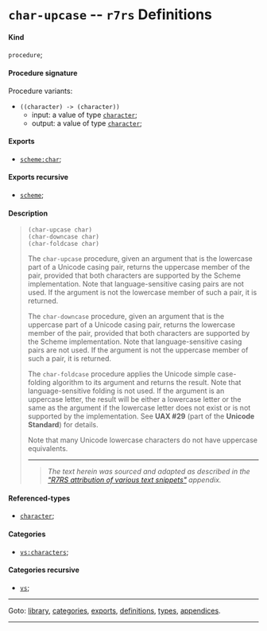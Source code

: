 

<a id='definition__r7rs__char-upcase'></a>

# `char-upcase` -- `r7rs` Definitions


<a id='definition__r7rs__char-upcase__kind'></a>

#### Kind

`procedure`;


<a id='definition__r7rs__char-upcase__procedure-signature'></a>

#### Procedure signature

Procedure variants:
 * `((character) -> (character))`
   * input: a value of type [`character`](../../r7rs/types/character.md#type__r7rs__character);
   * output: a value of type [`character`](../../r7rs/types/character.md#type__r7rs__character);


<a id='definition__r7rs__char-upcase__exports'></a>

#### Exports

 * [`scheme:char`](../../r7rs/exports/scheme_3a_char.md#export__r7rs__scheme_3a_char);


<a id='definition__r7rs__char-upcase__exports-recursive'></a>

#### Exports recursive

 * [`scheme`](../../r7rs/exports/scheme.md#export__r7rs__scheme);


<a id='definition__r7rs__char-upcase__description'></a>

#### Description

> ````
> (char-upcase char)
> (char-downcase char)
> (char-foldcase char)
> ````
> 
> 
> The `char-upcase` procedure, given an argument that is the
> lowercase part of a Unicode casing pair, returns the uppercase member
> of the pair, provided that both characters are supported by the Scheme
> implementation.  Note that language-sensitive casing pairs are not used.  If the
> argument is not the lowercase member of such a pair, it is returned.
> 
> The `char-downcase` procedure, given an argument that is the
> uppercase part of a Unicode casing pair, returns the lowercase member
> of the pair, provided that both characters are supported by the Scheme
> implementation.  Note that language-sensitive casing pairs are not used.  If the
> argument is not the uppercase member of such a pair, it is returned.
> 
> The `char-foldcase` procedure applies the Unicode simple
> case-folding algorithm to its argument and returns the result.  Note that
> language-sensitive folding is not used.  If the argument is an uppercase
> letter, the result will be either a lowercase letter
> or the same as the argument if the lowercase letter does not exist or
> is not supported by the implementation.
> See __UAX #29__ (part of the __Unicode Standard__) for details.
> 
> Note that many Unicode lowercase characters do not have uppercase
> equivalents.
> 
> 
> ----
> > *The text herein was sourced and adapted as described in the ["R7RS attribution of various text snippets"](../../r7rs/appendices/attribution.md#appendix__r7rs__attribution) appendix.*


<a id='definition__r7rs__char-upcase__referenced-types'></a>

#### Referenced-types

 * [`character`](../../r7rs/types/character.md#type__r7rs__character);


<a id='definition__r7rs__char-upcase__categories'></a>

#### Categories

 * [`vs:characters`](../../r7rs/categories/vs_3a_characters.md#category__r7rs__vs_3a_characters);


<a id='definition__r7rs__char-upcase__categories-recursive'></a>

#### Categories recursive

 * [`vs`](../../r7rs/categories/vs.md#category__r7rs__vs);

----

Goto: [library](../../r7rs/_index.md#library__r7rs), [categories](../../r7rs/categories/_index.md#toc__r7rs__categories), [exports](../../r7rs/exports/_index.md#toc__r7rs__exports), [definitions](../../r7rs/definitions/_index.md#toc__r7rs__definitions), [types](../../r7rs/types/_index.md#toc__r7rs__types), [appendices](../../r7rs/appendices/_index.md#toc__r7rs__appendices).

----

